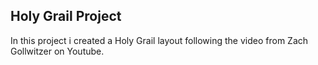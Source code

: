 ## Holy Grail Project

In this project i created a Holy Grail layout following the video from Zach Gollwitzer on Youtube.
